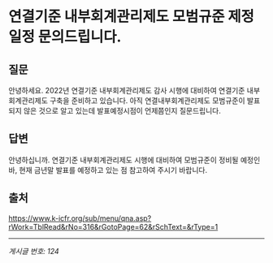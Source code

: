 # 연결기준 내부회계관리제도 모범규준 제정 일정 문의드립니다.

## 질문
안녕하세요.
2022년 연결기준 내부회계관리제도 감사 시행에 대비하여
연결기준 내부회계관리제도 구축을 준비하고 있습니다.
아직 연결내부회계관리제도 모범규준이 발표되지 않은 것으로 알고 있는데
발표예정시점이 언제쯤인지 질문드립니다.

## 답변
안녕하십니까.
연결기준 내부회계관리제도 시행에 대비하여 모범규준이 정비될 예정인 바, 현재 금년말 발표를 예정하고 있는 점 참고하여 주시기 바랍니다.

## 출처
https://www.k-icfr.org/sub/menu/qna.asp?rWork=TblRead&rNo=316&rGotoPage=62&rSchText=&rType=1

---
*게시글 번호: 124*
